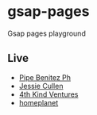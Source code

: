 # gsap-pages

Gsap pages playground

## Live

- [Pipe Benitez Ph](https://pipebenitezphv1.vercel.app)
- [Jessie Cullen](https://jessie-cullen.vercel.app)
- [4th Kind Ventures](https://4th-kind-ventures.vercel.app)
- [homeplanet](https://4th-kind-ventures.vercel.app)
